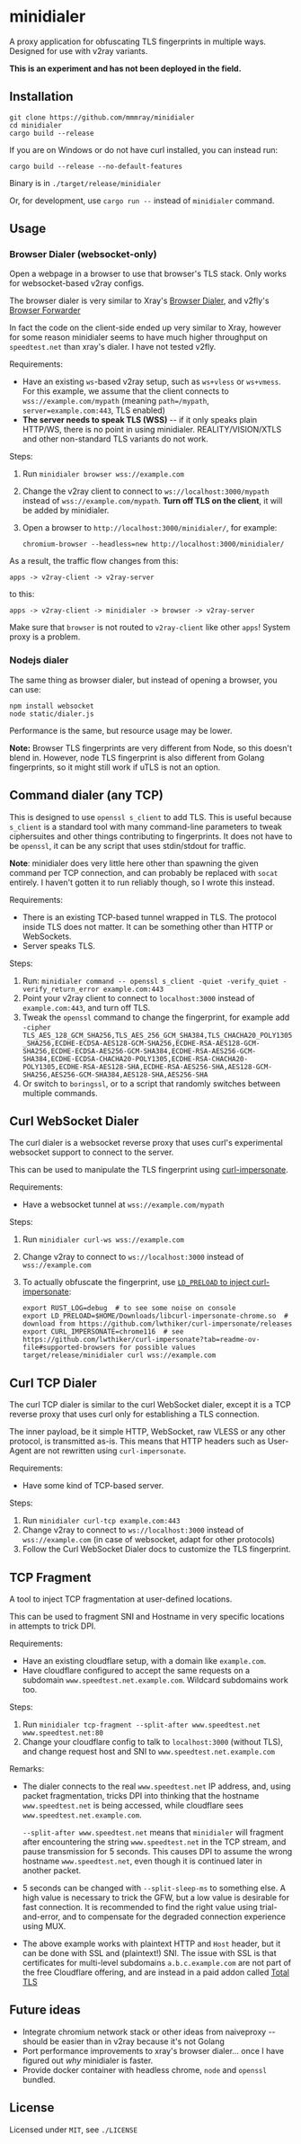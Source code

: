 # minidialer

A proxy application for obfuscating TLS fingerprints in multiple ways. Designed
for use with v2ray variants.

**This is an experiment and has not been deployed in the field.**

## Installation

```
git clone https://github.com/mmmray/minidialer
cd minidialer
cargo build --release
```

If you are on Windows or do not have curl installed, you can instead run:

```
cargo build --release --no-default-features
```

Binary is in `./target/release/minidialer`

Or, for development, use `cargo run --` instead of `minidialer` command.

## Usage

### Browser Dialer (websocket-only)

Open a webpage in a browser to use that browser's TLS stack. Only works for
websocket-based v2ray configs.

The browser dialer is very similar to Xray's [Browser Dialer](https://xtls.github.io/en/config/features/browser_dialer.html), and v2fly's [Browser Forwarder](https://www.v2fly.org/en_US/v5/config/service/browser.html)

In fact the code on the client-side ended up very similar to Xray, however for
some reason minidialer seems to have much higher throughput on `speedtest.net`
than xray's dialer. I have not tested v2fly.

Requirements:

* Have an existing `ws`-based v2ray setup, such as `ws+vless` or `ws+vmess`.
  For this example, we assume that the client connects to
  `wss://example.com/mypath` (meaning `path=/mypath`,
  `server=example.com:443`, TLS enabled)
* **The server needs to speak TLS (WSS)** -- if it only speaks plain HTTP/WS,
  there is no point in using minidialer. REALITY/VISION/XTLS and other
  non-standard TLS variants do not work.

Steps:

1. Run `minidialer browser wss://example.com`
2. Change the v2ray client to connect to `ws://localhost:3000/mypath` instead
   of `wss://example.com/mypath`. **Turn off TLS on the client**, it will be
   added by minidialer.
3. Open a browser to `http://localhost:3000/minidialer/`, for example:

   ```
   chromium-browser --headless=new http://localhost:3000/minidialer/
   ```

As a result, the traffic flow changes from this:

```
apps -> v2ray-client -> v2ray-server
```

to this:

```
apps -> v2ray-client -> minidialer -> browser -> v2ray-server
```

Make sure that `browser` is not routed to `v2ray-client` like other `apps`!
System proxy is a problem.

### Nodejs dialer

The same thing as browser dialer, but instead of opening a browser, you can
use:

```
npm install websocket
node static/dialer.js
```

Performance is the same, but resource usage may be lower.

**Note:** Browser TLS fingerprints are very different from Node, so this
doesn't blend in. However, node TLS fingerprint is also different from Golang
fingerprints, so it might still work if uTLS is not an option.

## Command dialer (any TCP)

This is designed to use `openssl s_client` to add TLS. This is useful because
`s_client` is a standard tool with many command-line parameters to tweak
ciphersuites and other things contributing to fingerprints. It does not have to
be `openssl`, it can be any script that uses stdin/stdout for traffic.

**Note**: minidialer does very little here other than spawning the given
command per TCP connection, and can probably be replaced with `socat` entirely.
I haven't gotten it to run reliably though, so I wrote this instead.

Requirements:

* There is an existing TCP-based tunnel wrapped in TLS. The protocol inside TLS
  does not matter. It can be something other than HTTP or WebSockets.
* Server speaks TLS.

Steps:

1. Run: `minidialer command -- openssl s_client -quiet -verify_quiet -verify_return_error example.com:443`
2. Point your v2ray client to connect to `localhost:3000` instead of `example.com:443`, and turn off TLS.
3. Tweak the `openssl` command to change the fingerprint, for example add `-cipher TLS_AES_128_GCM_SHA256,TLS_AES_256_GCM_SHA384,TLS_CHACHA20_POLY1305_SHA256,ECDHE-ECDSA-AES128-GCM-SHA256,ECDHE-RSA-AES128-GCM-SHA256,ECDHE-ECDSA-AES256-GCM-SHA384,ECDHE-RSA-AES256-GCM-SHA384,ECDHE-ECDSA-CHACHA20-POLY1305,ECDHE-RSA-CHACHA20-POLY1305,ECDHE-RSA-AES128-SHA,ECDHE-RSA-AES256-SHA,AES128-GCM-SHA256,AES256-GCM-SHA384,AES128-SHA,AES256-SHA`
4. Or switch to `boringssl`, or to a script that randomly switches between multiple commands.

## Curl WebSocket Dialer

The curl dialer is a websocket reverse proxy that uses curl's experimental
websocket support to connect to the server.

This can be used to manipulate the TLS fingerprint using
[curl-impersonate](https://github.com/lwthiker/curl-impersonate).

Requirements:

* Have a websocket tunnel at `wss://example.com/mypath`

Steps:

1. Run `minidialer curl-ws wss://example.com`
2. Change v2ray to connect to `ws://localhost:3000` instead of `wss://example.com`
3. To actually obfuscate the fingerprint, use [`LD_PRELOAD` to inject curl-impersonate](https://github.com/lwthiker/curl-impersonate?tab=readme-ov-file#using-curl_impersonate-env-var):

   ```
   export RUST_LOG=debug  # to see some noise on console
   export LD_PRELOAD=$HOME/Downloads/libcurl-impersonate-chrome.so  # download from https://github.com/lwthiker/curl-impersonate/releases
   export CURL_IMPERSONATE=chrome116  # see https://github.com/lwthiker/curl-impersonate?tab=readme-ov-file#supported-browsers for possible values
   target/release/minidialer curl wss://example.com
   ```

## Curl TCP Dialer

The curl TCP dialer is similar to the curl WebSocket dialer, except it is a TCP
reverse proxy that uses curl only for establishing a TLS connection.

The inner payload, be it simple HTTP, WebSocket, raw VLESS or any other
protocol, is transmitted as-is. This means that HTTP headers such as User-Agent
are not rewritten using `curl-impersonate`.

Requirements:

* Have some kind of TCP-based server.

Steps:

1. Run `minidialer curl-tcp example.com:443`
2. Change v2ray to connect to `ws://localhost:3000` instead of
   `wss://example.com` (in case of websocket, adapt for other protocols)
3. Follow the Curl WebSocket Dialer docs to customize the TLS fingerprint.

## TCP Fragment

A tool to inject TCP fragmentation at user-defined locations.

This can be used to fragment SNI and Hostname in very specific locations in
attempts to trick DPI.

Requirements:

* Have an existing cloudflare setup, with a domain like `example.com`.
* Have cloudflare configured to accept the same requests on a subdomain
  `www.speedtest.net.example.com`. Wildcard subdomains work too.

Steps:

1. Run `minidialer tcp-fragment --split-after www.speedtest.net www.speedtest.net:80`
2. Change your cloudflare config to talk to `localhost:3000` (without TLS), and change request host and SNI to `www.speedtest.net.example.com`

Remarks:

* The dialer connects to the real `www.speedtest.net` IP address, and, using
  packet fragmentation, tricks DPI into thinking that the hostname
  `www.speedtest.net` is being accessed, while cloudflare sees
  `www.speedtest.net.example.com`.

  `--split-after www.speedtest.net` means that `minidialer` will fragment after
  encountering the string `www.speedtest.net` in the TCP stream, and pause
  transmission for 5 seconds. This causes DPI to assume the wrong hostname
  `www.speedtest.net`, even though it is continued later in another packet.

* 5 seconds can be changed with `--split-sleep-ms` to something else. A high
  value is necessary to trick the GFW, but a low value is desirable for fast
  connection. It is recommended to find the right value using trial-and-error,
  and to compensate for the degraded connection experience using MUX.

* The above example works with plaintext HTTP and `Host` header, but it can be done with SSL and (plaintext!) SNI. The
  issue with SSL is that certificates for multi-level subdomains
  `a.b.c.example.com` are not part of the free Cloudflare offering, and are
  instead in a paid addon called [Total
  TLS](https://developers.cloudflare.com/ssl/edge-certificates/additional-options/total-tls/error-messages/)

## Future ideas

* Integrate chromium network stack or other ideas from naiveproxy -- should be
  easier than in v2ray because it's not Golang
* Port performance improvements to xray's browser dialer... once I have figured
  out _why_ minidialer is faster.
* Provide docker container with headless chrome, `node` and `openssl` bundled.

## License

Licensed under `MIT`, see `./LICENSE`
